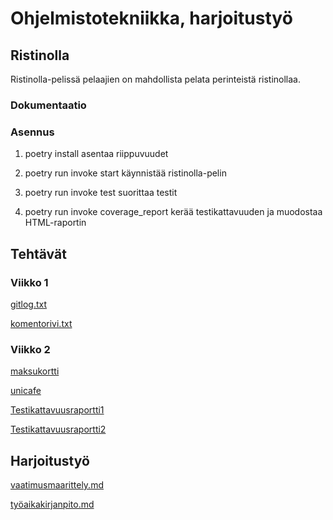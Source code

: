 # Ohjelmistotekniikka, harjoitustyö

## Ristinolla

Ristinolla-pelissä pelaajien on mahdollista pelata perinteistä ristinollaa.

### Dokumentaatio

### Asennus

1. poetry install asentaa riippuvuudet

2. poetry run invoke start käynnistää ristinolla-pelin

3. poetry run invoke test suorittaa testit

4. poetry run invoke coverage_report kerää testikattavuuden ja muodostaa HTML-raportin

## Tehtävät

### Viikko 1

[gitlog.txt](https://github.com/lauurap/ot-harjoitustyo/blob/master/laskarit/viikko1/gitlog.txt)

[komentorivi.txt](https://github.com/lauurap/ot-harjoitustyo/blob/master/laskarit/viikko1/komentorivi.txt)

### Viikko 2
[maksukortti](https://github.com/lauurap/ot-harjoitustyo/tree/master/laskarit/viikko2/maksukortti)

[unicafe](https://github.com/lauurap/ot-harjoitustyo/tree/master/laskarit/viikko2/unicafe)

[Testikattavuusraportti1](https://github.com/lauurap/ot-harjoitustyo/blob/master/laskarit/viikko2/testikattavuusraportti1.PNG)

[Testikattavuusraportti2](https://github.com/lauurap/ot-harjoitustyo/blob/master/laskarit/viikko2/testikattavuusraportti2.PNG)

## Harjoitustyö
[vaatimusmaarittely.md](https://github.com/lauurap/ot-harjoitustyo/blob/master/dokumentaatio/vaatimusmaarittely.md)

[työaikakirjanpito.md](https://github.com/lauurap/ot-harjoitustyo/blob/master/dokumentaatio/tyoaikakirjanpito.md)
